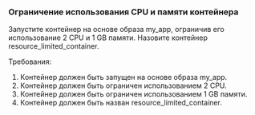 
### Ограничение использования CPU и памяти контейнера

Запустите контейнер на основе образа my_app, ограничив его использование 2 CPU и 1 GB памяти. Назовите контейнер resource_limited_container.

Требования:
1. Контейнер должен быть запущен на основе образа my_app.
2. Контейнер должен быть ограничен использованием 2 CPU.
3. Контейнер должен быть ограничен использованием 1 GB памяти.
4. Контейнер должен быть назван resource_limited_container.